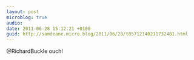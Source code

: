 ```yaml
---
layout: post
microblog: true
audio: 
date: 2011-06-28 15:12:21 +0100
guid: http://samdeane.micro.blog/2011/06/28/t85712140211732481.html
---
```

@RichardBuckle ouch!
